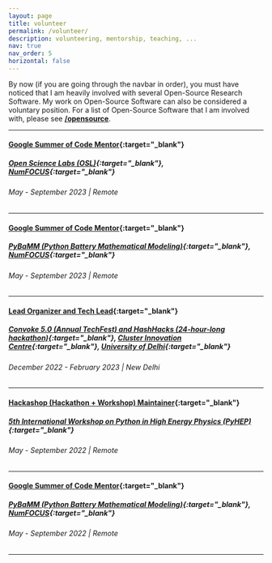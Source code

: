 ```yaml
---
layout: page
title: volunteer
permalink: /volunteer/
description: volunteering, mentorship, teaching, ...
nav: true
nav_order: 5
horizontal: false
---
```


By now (if you are going through the navbar in order), you must have noticed that I am heavily involved with several Open-Source Research Software. My work on Open-Source Software can also be considered a voluntary position. For a list of Open-Source Software that I am involved with, please see **[/opensource](/opensource)**.

---

#### [Google Summer of Code Mentor](https://summerofcode.withgoogle.com){:target="_blank"}
##### [Open Science Labs (OSL)](https://opensciencelabs.org){:target="_blank"}, [NumFOCUS](https://numfocus.org){:target="_blank"}
###### May - September 2023 | Remote

---

#### [Google Summer of Code Mentor](https://summerofcode.withgoogle.com){:target="_blank"}
##### [PyBaMM (Python Battery Mathematical Modeling)](https://pybamm.org){:target="_blank"}, [NumFOCUS](https://numfocus.org){:target="_blank"}
###### May - September 2023 | Remote

---

#### [Lead Organizer and Tech Lead](){:target="_blank"}
##### [Convoke 5.0 (Annual TechFest) and HashHacks (24-hour-long hackathon)](https://clusterinnovationcentre.github.io/convoke/2023/){:target="_blank"}, [Cluster Innovation Centre](http://www.cic.du.ac.in){:target="_blank"}, [University of Delhi](http://www.du.ac.in){:target="_blank"}
###### December 2022 - February 2023 | New Delhi

---

#### [Hackashop (Hackathon + Workshop) Maintainer](https://indico.cern.ch/event/1150631/timetable/#20220912.detailed){:target="_blank"}
##### [5th International Workshop on Python in High Energy Physics (PyHEP)](https://indico.cern.ch/event/1150631/){:target="_blank"}
###### May - September 2022 | Remote

---

#### [Google Summer of Code Mentor](https://summerofcode.withgoogle.com){:target="_blank"}
##### [PyBaMM (Python Battery Mathematical Modeling)](https://pybamm.org){:target="_blank"}, [NumFOCUS](https://numfocus.org){:target="_blank"}
###### May - September 2022 | Remote

---
